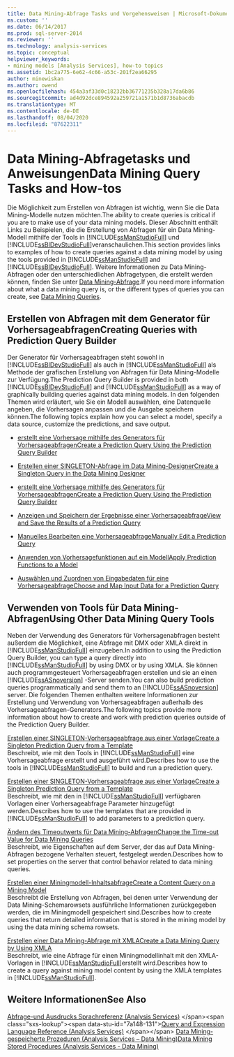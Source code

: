 ```yaml
---
title: Data Mining-Abfrage Tasks und Vorgehensweisen | Microsoft-Dokumentation
ms.custom: ''
ms.date: 06/14/2017
ms.prod: sql-server-2014
ms.reviewer: ''
ms.technology: analysis-services
ms.topic: conceptual
helpviewer_keywords:
- mining models [Analysis Services], how-to topics
ms.assetid: 1bc2a775-6e62-4c66-a53c-201f2ea66295
author: minewiskan
ms.author: owend
ms.openlocfilehash: 454a3af33d0c18232bb36771235b328a17da6b86
ms.sourcegitcommit: ad4d92dce894592a259721a1571b1d8736abacdb
ms.translationtype: MT
ms.contentlocale: de-DE
ms.lasthandoff: 08/04/2020
ms.locfileid: "87622311"
---
```

# <a name="data-mining-query-tasks-and-how-tos"></a><span data-ttu-id="7a148-102">Data Mining-Abfragetasks und Anweisungen</span><span class="sxs-lookup"><span data-stu-id="7a148-102">Data Mining Query Tasks and How-tos</span></span>
  <span data-ttu-id="7a148-103">Die Möglichkeit zum Erstellen von Abfragen ist wichtig, wenn Sie die Data Mining-Modelle nutzen möchten.</span><span class="sxs-lookup"><span data-stu-id="7a148-103">The ability to create queries is critical if you are to make use of your data mining models.</span></span> <span data-ttu-id="7a148-104">Dieser Abschnitt enthält Links zu Beispielen, die die Erstellung von Abfragen für ein Data Mining-Modell mithilfe der Tools in [!INCLUDE[ssManStudioFull](../../includes/ssmanstudiofull-md.md)] und [!INCLUDE[ssBIDevStudioFull](../../includes/ssbidevstudiofull-md.md)]veranschaulichen.</span><span class="sxs-lookup"><span data-stu-id="7a148-104">This section provides links to examples of how to create queries against a data mining model by using the tools provided in [!INCLUDE[ssManStudioFull](../../includes/ssmanstudiofull-md.md)] and [!INCLUDE[ssBIDevStudioFull](../../includes/ssbidevstudiofull-md.md)].</span></span> <span data-ttu-id="7a148-105">Weitere Informationen zu Data Mining-Abfragen oder den unterschiedlichen Abfragetypen, die erstellt werden können, finden Sie unter [Data Mining-Abfrage](data-mining-queries.md).</span><span class="sxs-lookup"><span data-stu-id="7a148-105">If you need more information about what a data mining query is, or the different types of queries you can create, see [Data Mining Queries](data-mining-queries.md).</span></span>  
  
## <a name="creating-queries-with-prediction-query-builder"></a><span data-ttu-id="7a148-106">Erstellen von Abfragen mit dem Generator für Vorhersageabfragen</span><span class="sxs-lookup"><span data-stu-id="7a148-106">Creating Queries with Prediction Query Builder</span></span>  
 <span data-ttu-id="7a148-107">Der Generator für Vorhersageabfragen steht sowohl in [!INCLUDE[ssBIDevStudioFull](../../includes/ssbidevstudiofull-md.md)] als auch in [!INCLUDE[ssManStudioFull](../../includes/ssmanstudiofull-md.md)] als Methode der grafischen Erstellung von Abfragen für Data Mining-Modelle zur Verfügung.</span><span class="sxs-lookup"><span data-stu-id="7a148-107">The Prediction Query Builder is provided in both [!INCLUDE[ssBIDevStudioFull](../../includes/ssbidevstudiofull-md.md)] and [!INCLUDE[ssManStudioFull](../../includes/ssmanstudiofull-md.md)] as a way of graphically building queries against data mining models.</span></span> <span data-ttu-id="7a148-108">In den folgenden Themen wird erläutert, wie Sie ein Modell auswählen, eine Datenquelle angeben, die Vorhersagen anpassen und die Ausgabe speichern können.</span><span class="sxs-lookup"><span data-stu-id="7a148-108">The following topics explain how you can select a model, specify a data source, customize the predictions, and save output.</span></span>  
  
-   [<span data-ttu-id="7a148-109">erstellt eine Vorhersage mithilfe des Generators für Vorhersageabfragen</span><span class="sxs-lookup"><span data-stu-id="7a148-109">Create a Prediction Query Using the Prediction Query Builder</span></span>](create-a-prediction-query-using-the-prediction-query-builder.md)  
  
-   [<span data-ttu-id="7a148-110">Erstellen einer SINGLETON-Abfrage im Data Mining-Designer</span><span class="sxs-lookup"><span data-stu-id="7a148-110">Create a Singleton Query in the Data Mining Designer</span></span>](create-a-singleton-query-in-the-data-mining-designer.md)  
  
-   [<span data-ttu-id="7a148-111">erstellt eine Vorhersage mithilfe des Generators für Vorhersageabfragen</span><span class="sxs-lookup"><span data-stu-id="7a148-111">Create a Prediction Query Using the Prediction Query Builder</span></span>](create-a-prediction-query-using-the-prediction-query-builder.md)  
  
-   [<span data-ttu-id="7a148-112">Anzeigen und Speichern der Ergebnisse einer Vorhersageabfrage</span><span class="sxs-lookup"><span data-stu-id="7a148-112">View and Save the Results of a Prediction Query</span></span>](view-and-save-the-results-of-a-prediction-query.md)  
  
-   [<span data-ttu-id="7a148-113">Manuelles Bearbeiten eine Vorhersageabfrage</span><span class="sxs-lookup"><span data-stu-id="7a148-113">Manually Edit a Prediction Query</span></span>](manually-edit-a-prediction-query.md)  
  
-   [<span data-ttu-id="7a148-114">Anwenden von Vorhersagefunktionen auf ein Modell</span><span class="sxs-lookup"><span data-stu-id="7a148-114">Apply Prediction Functions to a Model</span></span>](apply-prediction-functions-to-a-model.md)  
  
-   [<span data-ttu-id="7a148-115">Auswählen und Zuordnen von Eingabedaten für eine Vorhersageabfrage</span><span class="sxs-lookup"><span data-stu-id="7a148-115">Choose and Map Input Data for a Prediction Query</span></span>](choose-and-map-input-data-for-a-prediction-query.md)  
  
## <a name="using-other-data-mining-query-tools"></a><span data-ttu-id="7a148-116">Verwenden von Tools für Data Mining-Abfragen</span><span class="sxs-lookup"><span data-stu-id="7a148-116">Using Other Data Mining Query Tools</span></span>  
 <span data-ttu-id="7a148-117">Neben der Verwendung des Generators für Vorhersagenabfragen besteht außerdem die Möglichkeit, eine Abfrage mit DMX oder XMLA direkt in [!INCLUDE[ssManStudioFull](../../includes/ssmanstudiofull-md.md)] einzugeben.</span><span class="sxs-lookup"><span data-stu-id="7a148-117">In addition to using the Prediction Query Builder, you can type a query directly into [!INCLUDE[ssManStudioFull](../../includes/ssmanstudiofull-md.md)] by using DMX or by using XMLA.</span></span> <span data-ttu-id="7a148-118">Sie können auch programmgesteuert Vorhersageabfragen erstellen und sie an einen [!INCLUDE[ssASnoversion](../../includes/ssasnoversion-md.md)] -Server senden.</span><span class="sxs-lookup"><span data-stu-id="7a148-118">You can also build prediction queries programmatically and send them to an [!INCLUDE[ssASnoversion](../../includes/ssasnoversion-md.md)] server.</span></span> <span data-ttu-id="7a148-119">Die folgenden Themen enthalten weitere Informationen zur Erstellung und Verwendung von Vorhersageabfragen außerhalb des Vorhersageabfragen-Generators.</span><span class="sxs-lookup"><span data-stu-id="7a148-119">The following topics provide more information about how to create and work with prediction queries outside of the Prediction Query Builder.</span></span>  
  
 [<span data-ttu-id="7a148-120">Erstellen einer SINGLETON-Vorhersageabfrage aus einer Vorlage</span><span class="sxs-lookup"><span data-stu-id="7a148-120">Create a Singleton Prediction Query from a Template</span></span>](create-a-singleton-prediction-query-from-a-template.md)  
 <span data-ttu-id="7a148-121">Beschreibt, wie mit den Tools in [!INCLUDE[ssManStudioFull](../../includes/ssmanstudiofull-md.md)] eine Vorhersageabfrage erstellt und ausgeführt wird.</span><span class="sxs-lookup"><span data-stu-id="7a148-121">Describes how to use the tools in [!INCLUDE[ssManStudioFull](../../includes/ssmanstudiofull-md.md)] to build and run a prediction query.</span></span>  
  
 [<span data-ttu-id="7a148-122">Erstellen einer SINGLETON-Vorhersageabfrage aus einer Vorlage</span><span class="sxs-lookup"><span data-stu-id="7a148-122">Create a Singleton Prediction Query from a Template</span></span>](create-a-singleton-prediction-query-from-a-template.md)  
 <span data-ttu-id="7a148-123">Beschreibt, wie mit den in [!INCLUDE[ssManStudioFull](../../includes/ssmanstudiofull-md.md)] verfügbaren Vorlagen einer Vorhersageabfrage Parameter hinzugefügt werden.</span><span class="sxs-lookup"><span data-stu-id="7a148-123">Describes how to use the templates that are provided in [!INCLUDE[ssManStudioFull](../../includes/ssmanstudiofull-md.md)] to add parameters to a prediction query.</span></span>  
  
 [<span data-ttu-id="7a148-124">Ändern des Timeoutwerts für Data Mining-Abfragen</span><span class="sxs-lookup"><span data-stu-id="7a148-124">Change the Time-out Value for Data Mining Queries</span></span>](change-the-time-out-value-for-data-mining-queries.md)  
 <span data-ttu-id="7a148-125">Beschreibt, wie Eigenschaften auf dem Server, der das auf Data Mining-Abfragen bezogene Verhalten steuert, festgelegt werden.</span><span class="sxs-lookup"><span data-stu-id="7a148-125">Describes how to set properties on the server that control behavior related to data mining queries.</span></span>  
  
 [<span data-ttu-id="7a148-126">Erstellen einer Miningmodell-Inhaltsabfrage</span><span class="sxs-lookup"><span data-stu-id="7a148-126">Create a Content Query on a Mining Model</span></span>](create-a-content-query-on-a-mining-model.md)  
 <span data-ttu-id="7a148-127">Beschreibt die Erstellung von Abfragen, bei denen unter Verwendung der Data Mining-Schemarowsets ausführliche Informationen zurückgegeben werden, die im Miningmodell gespeichert sind.</span><span class="sxs-lookup"><span data-stu-id="7a148-127">Describes how to create queries that return detailed information that is stored in the mining model by using the data mining schema rowsets.</span></span>  
  
 [<span data-ttu-id="7a148-128">Erstellen einer Data Mining-Abfrage mit XMLA</span><span class="sxs-lookup"><span data-stu-id="7a148-128">Create a Data Mining Query by Using XMLA</span></span>](create-a-data-mining-query-by-using-xmla.md)  
 <span data-ttu-id="7a148-129">Beschreibt, wie eine Abfrage für einen Miningmodellinhalt mit den XMLA-Vorlagen in [!INCLUDE[ssManStudioFull](../../includes/ssmanstudiofull-md.md)]erstellt wird.</span><span class="sxs-lookup"><span data-stu-id="7a148-129">Describes how to create a query against mining model content by using the XMLA templates in [!INCLUDE[ssManStudioFull](../../includes/ssmanstudiofull-md.md)].</span></span>  
  
## <a name="see-also"></a><span data-ttu-id="7a148-130">Weitere Informationen</span><span class="sxs-lookup"><span data-stu-id="7a148-130">See Also</span></span>  
 <span data-ttu-id="7a148-131">[Abfrage-und Ausdrucks Sprachreferenz &#40;Analysis Services&#41;](https://msdn.microsoft.com/library/gg492188(SQL.130).aspx) </span><span class="sxs-lookup"><span data-stu-id="7a148-131">[Query and Expression Language Reference &#40;Analysis Services&#41;](https://msdn.microsoft.com/library/gg492188(SQL.130).aspx) </span></span>  
 [<span data-ttu-id="7a148-132">Data Mining-gespeicherte Prozeduren &#40;Analysis Services – Data Mining&#41;</span><span class="sxs-lookup"><span data-stu-id="7a148-132">Data Mining Stored Procedures &#40;Analysis Services - Data Mining&#41;</span></span>](/sql/analysis-services/data-mining/data-mining-stored-procedures-analysis-services-data-mining)  
  
  
